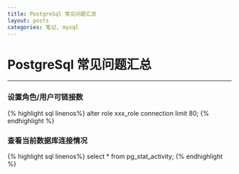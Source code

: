 ```yaml
---
title: PostgreSql 常见问题汇总 
layout: posts
categories: 笔记, mysql
---
```


# PostgreSql 常见问题汇总 

---

### 设置角色/用户可链接数

{% highlight sql linenos%}
alter role xxx_role connection limit 80;
{% endhighlight %}

### 查看当前数据库连接情况

{% highlight sql linenos%}
select * from pg_stat_activity;
{% endhighlight %}